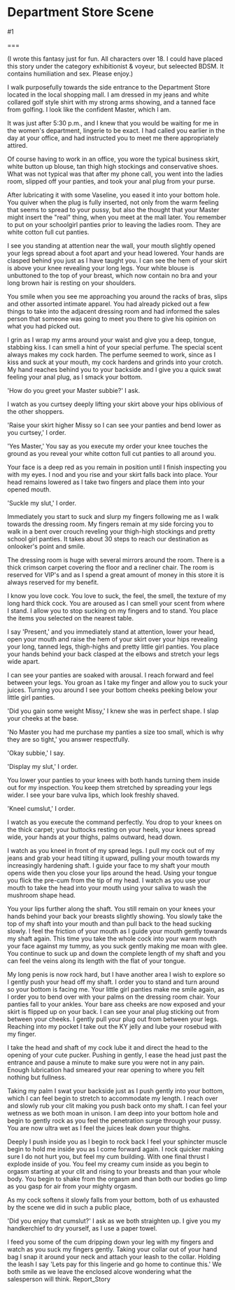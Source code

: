 Department Store Scene
======================
#1 

 

 

===

(I wrote this fantasy just for fun. All characters over 18. I could have placed this story under the category exhibitionist & voyeur, but seleected BDSM. It contains humiliation and sex. Please enjoy.) 

 

 

 

 

 I walk purposefully towards the side entrance to the Department Store located in the local shopping mall. I am dressed in my jeans and white collared golf style shirt with my strong arms showing, and a tanned face from golfing. I look like the confident Master, which I am. 

 It was just after 5:30 p.m., and I knew that you would be waiting for me in the women's department, lingerie to be exact. I had called you earlier in the day at your office, and had instructed you to meet me there appropriately attired. 

 Of course having to work in an office, you wore the typical business skirt, white button up blouse, tan thigh high stockings and conservative shoes. What was not typical was that after my phone call, you went into the ladies room, slipped off your panties, and took your anal plug from your purse. 

 After lubricating it with some Vaseline, you eased it into your bottom hole. You quiver when the plug is fully inserted, not only from the warm feeling that seems to spread to your pussy, but also the thought that your Master might insert the "real" thing, when you meet at the mall later. You remember to put on your schoolgirl panties prior to leaving the ladies room. They are white cotton full cut panties. 

 I see you standing at attention near the wall, your mouth slightly opened your legs spread about a foot apart and your head lowered. Your hands are clasped behind you just as I have taught you. I can see the hem of your skirt is above your knee revealing your long legs. Your white blouse is unbuttoned to the top of your breast, which now contain no bra and your long brown hair is resting on your shoulders. 

 You smile when you see me approaching you around the racks of bras, slips and other assorted intimate apparel. You had already picked out a few things to take into the adjacent dressing room and had informed the sales person that someone was going to meet you there to give his opinion on what you had picked out. 

 I grin as I wrap my arms around your waist and give you a deep, tongue, stabbing kiss. I can smell a hint of your special perfume. The special scent always makes my cock harden. The perfume seemed to work, since as I kiss and suck at your mouth, my cock hardens and grinds into your crotch. My hand reaches behind you to your backside and I give you a quick swat feeling your anal plug, as I smack your bottom. 

 'How do you greet your Master subbie?' I ask. 

 I watch as you curtsey deeply lifting your skirt above your hips oblivious of the other shoppers. 

 'Raise your skirt higher Missy so I can see your panties and bend lower as you curtsey,' I order. 

 'Yes Master,' You say as you execute my order your knee touches the ground as you reveal your white cotton full cut panties to all around you. 

 Your face is a deep red as you remain in position until I finish inspecting you with my eyes. I nod and you rise and your skirt falls back into place. Your head remains lowered as I take two fingers and place them into your opened mouth. 

 'Suckle my slut,' I order. 

 Immediately you start to suck and slurp my fingers following me as I walk towards the dressing room. My fingers remain at my side forcing you to walk in a bent over crouch reveling your thigh-high stockings and pretty school girl panties. It takes about 30 steps to reach our destination as onlooker's point and smile. 

 The dressing room is huge with several mirrors around the room. There is a thick crimson carpet covering the floor and a recliner chair. The room is reserved for VIP's and as I spend a great amount of money in this store it is always reserved for my benefit. 

 I know you love cock. You love to suck, the feel, the smell, the texture of my long hard thick cock. You are aroused as I can smell your scent from where I stand. I allow you to stop sucking on my fingers and to stand. You place the items you selected on the nearest table. 

 I say 'Present,' and you immediately stand at attention, lower your head, open your mouth and raise the hem of your skirt over your hips revealing your long, tanned legs, thigh-highs and pretty little girl panties. You place your hands behind your back clasped at the elbows and stretch your legs wide apart. 

 I can see your panties are soaked with arousal. I reach forward and feel between your legs. You groan as I take my finger and allow you to suck your juices. Turning you around I see your bottom cheeks peeking below your little girl panties. 

 'Did you gain some weight Missy,' I knew she was in perfect shape. I slap your cheeks at the base. 

 'No Master you had me purchase my panties a size too small, which is why they are so tight,' you answer respectfully. 

 'Okay subbie,' I say. 

 'Display my slut,' I order. 

 You lower your panties to your knees with both hands turning them inside out for my inspection. You keep them stretched by spreading your legs wider. I see your bare vulva lips, which look freshly shaved. 

 'Kneel cumslut,' I order. 

 I watch as you execute the command perfectly. You drop to your knees on the thick carpet; your buttocks resting on your heels, your knees spread wide, your hands at your thighs, palms outward, head down. 

 I watch as you kneel in front of my spread legs. I pull my cock out of my jeans and grab your head tilting it upward, pulling your mouth towards my increasingly hardening shaft. I guide your face to my shaft your mouth opens wide then you close your lips around the head. Using your tongue you flick the pre-cum from the tip of my head. I watch as you use your mouth to take the head into your mouth using your saliva to wash the mushroom shape head. 

 You your lips further along the shaft. You still remain on your knees your hands behind your back your breasts slightly showing. You slowly take the top of my shaft into your mouth and than pull back to the head sucking slowly. I feel the friction of your mouth as I guide your mouth gently towards my shaft again. This time you take the whole cock into your warm mouth your face against my tummy, as you suck gently making me moan with glee. You continue to suck up and down the complete length of my shaft and you can feel the veins along its length with the flat of your tongue. 

 My long penis is now rock hard, but I have another area I wish to explore so I gently push your head off my shaft. I order you to stand and turn around so your bottom is facing me. Your little girl panties make me smile again, as I order you to bend over with your palms on the dressing room chair. Your panties fall to your ankles. Your bare ass cheeks are now exposed and your skirt is flipped up on your back. I can see your anal plug sticking out from between your cheeks. I gently pull your plug out from between your legs. Reaching into my pocket I take out the KY jelly and lube your rosebud with my finger. 

 I take the head and shaft of my cock lube it and direct the head to the opening of your cute pucker. Pushing in gently, I ease the head just past the entrance and pause a minute to make sure you were not in any pain. Enough lubrication had smeared your rear opening to where you felt nothing but fullness. 

 Taking my palm I swat your backside just as I push gently into your bottom, which I can feel begin to stretch to accommodate my length. I reach over and slowly rub your clit making you push back onto my shaft. I can feel your wetness as we both moan in unison. I am deep into your bottom hole and begin to gently rock as you feel the penetration surge through your pussy. You are now ultra wet as I feel the juices leak down your thighs. 

 Deeply I push inside you as I begin to rock back I feel your sphincter muscle begin to hold me inside you as I come forward again. I rock quicker making sure I do not hurt you, but feel my cum building. With one final thrust I explode inside of you. You feel my creamy cum inside as you begin to orgasm starting at your clit and rising to your breasts and than your whole body. You begin to shake from the orgasm and than both our bodies go limp as you gasp for air from your mighty orgasm. 

 As my cock softens it slowly falls from your bottom, both of us exhausted by the scene we did in such a public place, 

 'Did you enjoy that cumslut?' I ask as we both straighten up. I give you my handkerchief to dry yourself, as I use a paper towel. 

 I feed you some of the cum dripping down your leg with my fingers and watch as you suck my fingers gently. Taking your collar out of your hand bag I snap it around your neck and attach your leash to the collar. Holding the leash I say 'Lets pay for this lingerie and go home to continue this.' We both smile as we leave the enclosed alcove wondering what the salesperson will think. Report_Story 
